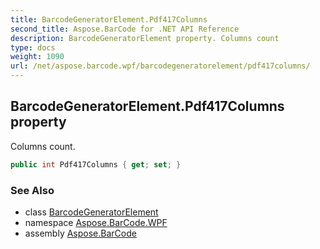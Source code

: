 ```yaml
---
title: BarcodeGeneratorElement.Pdf417Columns
second_title: Aspose.BarCode for .NET API Reference
description: BarcodeGeneratorElement property. Columns count
type: docs
weight: 1090
url: /net/aspose.barcode.wpf/barcodegeneratorelement/pdf417columns/
---
```

## BarcodeGeneratorElement.Pdf417Columns property

Columns count.

```csharp
public int Pdf417Columns { get; set; }
```

### See Also

* class [BarcodeGeneratorElement](../)
* namespace [Aspose.BarCode.WPF](../../../aspose.barcode.wpf/)
* assembly [Aspose.BarCode](../../../)


